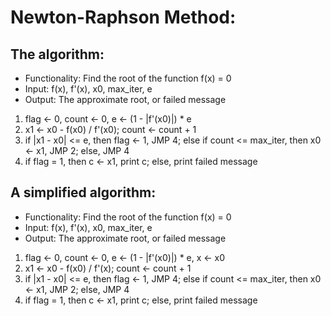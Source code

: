 # Newton-Raphson Method:

## The algorithm:
- Functionality: Find the root of the function f(x) = 0
- Input: f(x), f'(x), x0, max_iter, e
- Output: The approximate root, or failed message

1. flag <- 0, count <- 0, e <- (1 - |f'(x0)|) * e
2. x1 <- x0 - f(x0) / f'(x0); count <- count + 1
3. if |x1 - x0| <= e, then flag <- 1, JMP 4;
   else if count <= max_iter, then x0 <- x1, JMP 2;
   else, JMP 4
4. if flag = 1, then c <- x1, print c;
   else, print failed message

## A simplified algorithm:
- Functionality: Find the root of the function f(x) = 0
- Input: f(x), f'(x), x0, max_iter, e
- Output: The approximate root, or failed message

1. flag <- 0, count <- 0, e <- (1 - |f'(x0)|) * e, x <- x0
2. x1 <- x0 - f(x0) / f'(x); count <- count + 1
3. if |x1 - x0| <= e, then flag <- 1, JMP 4;
   else if count <= max_iter, then x0 <- x1, JMP 2;
   else, JMP 4
4. if flag = 1, then c <- x1, print c;
   else, print failed message